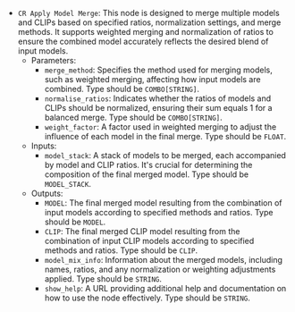 - `CR Apply Model Merge`: This node is designed to merge multiple models and CLIPs based on specified ratios, normalization settings, and merge methods. It supports weighted merging and normalization of ratios to ensure the combined model accurately reflects the desired blend of input models.
    - Parameters:
        - `merge_method`: Specifies the method used for merging models, such as weighted merging, affecting how input models are combined. Type should be `COMBO[STRING]`.
        - `normalise_ratios`: Indicates whether the ratios of models and CLIPs should be normalized, ensuring their sum equals 1 for a balanced merge. Type should be `COMBO[STRING]`.
        - `weight_factor`: A factor used in weighted merging to adjust the influence of each model in the final merge. Type should be `FLOAT`.
    - Inputs:
        - `model_stack`: A stack of models to be merged, each accompanied by model and CLIP ratios. It's crucial for determining the composition of the final merged model. Type should be `MODEL_STACK`.
    - Outputs:
        - `MODEL`: The final merged model resulting from the combination of input models according to specified methods and ratios. Type should be `MODEL`.
        - `CLIP`: The final merged CLIP model resulting from the combination of input CLIP models according to specified methods and ratios. Type should be `CLIP`.
        - `model_mix_info`: Information about the merged models, including names, ratios, and any normalization or weighting adjustments applied. Type should be `STRING`.
        - `show_help`: A URL providing additional help and documentation on how to use the node effectively. Type should be `STRING`.
